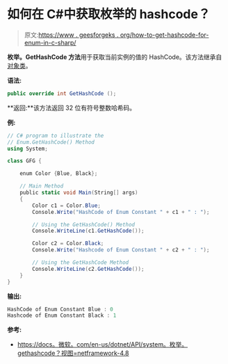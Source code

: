 # 如何在 C#中获取枚举的 hashcode？

> 原文:[https://www . geesforgeks . org/how-to-get-hashcode-for-enum-in-c-sharp/](https://www.geeksforgeeks.org/how-to-get-the-hashcode-for-enum-in-c-sharp/)

**枚举。GetHashCode 方法**用于获取当前实例的值的 HashCode。该方法继承自[对象类](https://www.geeksforgeeks.org/c-sharp-object-class/)。

**语法:**

```cs
public override int GetHashCode ();
```

**返回:**该方法返回 32 位有符号整数哈希码。

**例:**

```cs
// C# program to illustrate the
// Enum.GetHashCode() Method
using System;

class GFG {

    enum Color {Blue, Black};

    // Main Method
    public static void Main(String[] args)
    {
        Color c1 = Color.Blue;
        Console.Write("HashCode of Enum Constant " + c1 + " : ");

        // Using the GetHashCode() Method
        Console.WriteLine(c1.GetHashCode());

        Color c2 = Color.Black;
        Console.Write("Hashcode of Enum Constant " + c2 + " : ");

        // Using the GetHashCode Method
        Console.WriteLine(c2.GetHashCode());
    }
}
```

**输出:**

```cs
HashCode of Enum Constant Blue : 0
Hashcode of Enum Constant Black : 1

```

**参考:**

*   [https://docs。微软。com/en-us/dotnet/API/system。枚举。gethashcode？视图=netframework-4.8](https://docs.microsoft.com/en-us/dotnet/api/system.enum.gethashcode?view=netframework-4.8)